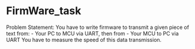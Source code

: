 # FirmWare_task
 Problem Statement:  You have to write firmware to transmit a given piece of text from:  - Your PC to MCU via UART, then from - Your MCU to PC via UART  You have to measure the speed of this data transmission.

